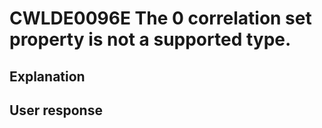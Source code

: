 # CWLDE0096E The 0 correlation set property is not a supported type.

## Explanation

## User response